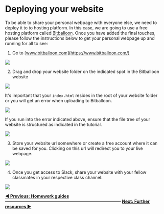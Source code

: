 # Deploying your website

To be able to share your personal webpage with everyone else, we need to deploy it to to hosting platform. In this case, we are going to use a free hosting platform called [Bitballoon](https://www.bitballoon.com/). Once you have added the final touches, please follow the instructions below to get your personal webpage up and running for all to see:

1. Go to [www.bitballoon.com](https://www.bitballoon.com/)

![](https://cd.sseu.re/BitBalloon_-_The_fastest_simplest_HTML5_hosting_platform_on_the_planet_2018-03-21_10-56-37.png)

2. Drag and drop your website folder on the indicated spot in the Bitballoon website

![](https://cd.sseu.re/BitBalloon_-_The_fastest_simplest_HTML5_hosting_platform_on_the_planet_2018-03-21_11-48-16.png)

It's important that your `index.html` resides in the root of your website folder or you will get an error when uploading to Bitballoon.

![](https://cd.sseu.re/BitBalloon_-_The_fastest_simplest_HTML5_hosting_platform_on_the_planet_2018-03-21_11-19-15.png)

If you run into the error indicated above, ensure that the file tree of your website is structured as indicated in the tutorial.

![](https://cd.sseu.re/the_big_lebio_website_2018-03-21_11-50-06.png)

3. Store your website url somewhere or create a free account where it can be saved for you. Clicking on this url will redirect you to your live webpage.

![](https://cd.sseu.re/BitBalloon_-_By_Netlify_2018-03-21_11-36-14.png)

4. Once you get access to Slack, share your website with your fellow classmates in your respective class channel.

![](https://cd.sseu.re/Slack_-_Codaisseur_Students__Teachers_2018-03-21_11-44-18.png)

**[◀ Previous: Homework guides](https://github.com/Codaisseur/pre-academy-homework/tree/master/01.%20Guidelines)** ――――――――――――――――――――――――――― **[Next: Further resources ▶](https://github.com/Codaisseur/pre-academy-homework/tree/master/02.%20Deployment)**
